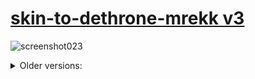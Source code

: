 # [skin-to-dethrone-mrekk v3](https://github.com/kraisteee/skin-to-dethrone-mrekk/raw/refs/heads/main/skin-to-dethrone-mrekk%20v3.osk)
![screenshot023](https://github.com/user-attachments/assets/5b236035-cf38-4351-89ff-d9551c38fd30)

<details>
    <summary>Older versions:</summary><br>


- [skin-to-dethrone-mrekk](https://github.com/kraisteee/skin-to-dethrone-mrekk/raw/main/skin-to-dethrone-mrekk.osk)  
  ![screenshot002](https://github.com/user-attachments/assets/59f42274-324a-4c96-890c-1cacc365411f)

- ~~[skin-to-dethrone-mrekk v2](https://github.com/kraisteee/skin-to-dethrone-mrekk/raw/refs/heads/main/skin-to-dethrone-mrekk%20v2.osk)~~ [(fixed ver)](https://github.com/kraisteee/skin-to-dethrone-mrekk/raw/refs/heads/main/skin-to-dethrone-mrekk%20v2%20fixed.osk)  
  ![screenshot013](https://github.com/user-attachments/assets/f4dd2a71-e8e6-49e6-97ef-268fe82c55a0)

</details>

